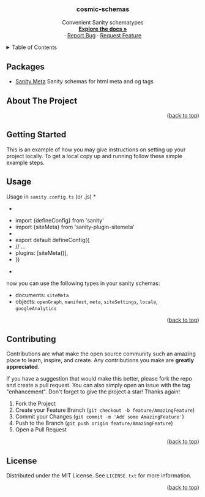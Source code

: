 <!-- # cosmic-schemas
Sanity schematypes for managing head/meta tags on your website
-->

<a name="readme-top"></a>

<!-- PROJECT SHIELDS -->
<!--
*** I'm using markdown "reference style" links for readability.
*** Reference links are enclosed in brackets [ ] instead of parentheses ( ).
*** See the bottom of this document for the declaration of the reference variables
*** for contributors-url, forks-url, etc. This is an optional, concise syntax you may use.
*** https://www.markdownguide.org/basic-syntax/#reference-style-links

[![Contributors][contributors-shield]][contributors-url]
[![Forks][forks-shield]][forks-url]
[![Stargazers][stars-shield]][stars-url]
[![Issues][issues-shield]][issues-url]
[![MIT License][license-shield]][license-url]
[![LinkedIn][linkedin-shield]][linkedin-url]
-->

<!-- PROJECT LOGO -->
<!-- <br /> -->
<div align="center">
  <!-- <a href="https://github.com/andrebclark/cosmic-schemas">
    <img src="images/logo.png" alt="Logo" width="80" height="80">
  </a> -->

<h3 align="center">cosmic-schemas</h3>

  <p align="center">
    Convenient Sanity schematypes
    <br />
    <a href="https://github.com/andrebclark/cosmic-schemas"><strong>Explore the docs »</strong></a>
    <br />
    <!-- <br /> -->
    <!-- <a href="https://github.com/andrebclark/cosmic-schemas">View Demo</a> -->
    ·
    <a href="https://github.com/andrebclark/cosmic-schemas/issues">Report Bug</a>
    ·
    <a href="https://github.com/andrebclark/cosmic-schemas/issues">Request Feature</a>
  </p>
</div>

<!-- TABLE OF CONTENTS -->
<details>
  <summary>Table of Contents</summary>
  <ol>
    <li>
      <a href="#about-the-project">About The Project</a>
      <ul>
        <li><a href="#built-with">Built With</a></li>
      </ul>
    </li>
    <li>
      <a href="#getting-started">Getting Started</a>
      <ul>
        <li><a href="#prerequisites">Prerequisites</a></li>
        <li><a href="#installation">Installation</a></li>
      </ul>
    </li>
    <li><a href="#usage">Usage</a></li>
    <li><a href="#roadmap">Roadmap</a></li>
    <li><a href="#contributing">Contributing</a></li>
    <li><a href="#license">License</a></li>
    <li><a href="#contact">Contact</a></li>
    <li><a href="#acknowledgments">Acknowledgments</a></li>
  </ol>
</details>

## Packages

- [Sanity Meta](https://github.com/andrebclark/cosmic-schemas) Sanity schemas for html meta and og tags

<!-- ABOUT THE PROJECT -->

## About The Project

<!-- [![Product Name Screen Shot][product-screenshot]](https://example.com) -->

<!-- Here's a blank template to get started: To avoid retyping too much info. Do a search and replace with your text editor for the following: `andrebclark`, `cosmic-schemas`, `twitter_handle`, `linkedin_username`, `email_client`, `email`, `project_title`, `project_description` -->

<p align="right">(<a href="#readme-top">back to top</a>)</p>

<!--
### Built With
<--
* [![Next][Next.js]][Next-url]
* [![React][React.js]][React-url]
* [![Vue][Vue.js]][Vue-url]
* [![Angular][Angular.io]][Angular-url]
* [![Svelte][Svelte.dev]][Svelte-url]
* [![Laravel][Laravel.com]][Laravel-url]
* [![Bootstrap][Bootstrap.com]][Bootstrap-url]
* [![JQuery][JQuery.com]][JQuery-url]

<p align="right">(<a href="#readme-top">back to top</a>)</p>
-->

<!-- GETTING STARTED -->

## Getting Started

This is an example of how you may give instructions on setting up your project locally.
To get a local copy up and running follow these simple example steps.

<!-- ### Prerequisites

This is an example of how to list things you need to use the software and how to install them.
* npm
  ```sh
  npm install npm@latest -g
  ``` -->

<!-- ### Installation

1. Get a free API Key at [https://example.com](https://example.com)
2. Clone the repo
   ```sh
   git clone https://github.com/andrebclark/cosmic-schemas.git
   ```
3. Install NPM packages
   ```sh
   npm install
   ```
4. Enter your API in `config.js`
   ```js
   const API_KEY = 'ENTER YOUR API';
   ```

<p align="right">(<a href="#readme-top">back to top</a>)</p> -->

<!-- USAGE EXAMPLES -->

## Usage

Usage in `sanity.config.ts` (or .js)
 *
 * ```ts
 * import {defineConfig} from 'sanity'
 * import {siteMeta} from 'sanity-plugin-sitemeta'
 *
 * export default defineConfig({
 *   // ...
 *   plugins: [siteMeta()],
 * })
 * ```

now you can use the following types in your sanity schemas:
- documents: `siteMeta`
- objects: `openGraph`, `manifest`, `meta`, `siteSettings`, `locale`, `googleAnalytics`


<p align="right">(<a href="#readme-top">back to top</a>)</p>

<!-- ROADMAP -->
<!-- ## Roadmap

- [ ] Feature 1
- [ ] Feature 2
- [ ] Feature 3
    - [ ] Nested Feature

See the [open issues](https://github.com/andrebclark/cosmic-schemas/issues) for a full list of proposed features (and known issues).

<p align="right">(<a href="#readme-top">back to top</a>)</p> -->

<!-- CONTRIBUTING -->

## Contributing

Contributions are what make the open source community such an amazing place to learn, inspire, and create. Any contributions you make are **greatly appreciated**.

If you have a suggestion that would make this better, please fork the repo and create a pull request. You can also simply open an issue with the tag "enhancement".
Don't forget to give the project a star! Thanks again!

1. Fork the Project
2. Create your Feature Branch (`git checkout -b feature/AmazingFeature`)
3. Commit your Changes (`git commit -m 'Add some AmazingFeature'`)
4. Push to the Branch (`git push origin feature/AmazingFeature`)
5. Open a Pull Request

<p align="right">(<a href="#readme-top">back to top</a>)</p>

<!-- LICENSE -->

## License

Distributed under the MIT License. See `LICENSE.txt` for more information.

<p align="right">(<a href="#readme-top">back to top</a>)</p>

<!-- CONTACT -->
<!-- ## Contact

Your Name - [@twitter_handle](https://twitter.com/twitter_handle) - email@email_client.com

Project Link: [https://github.com/andrebclark/cosmic-schemas](https://github.com/andrebclark/cosmic-schemas)

<p align="right">(<a href="#readme-top">back to top</a>)</p>
 -->

<!-- ACKNOWLEDGMENTS -->
<!--
## Acknowledgments

* []()
* []()
* []()

<p align="right">(<a href="#readme-top">back to top</a>)</p>
-->

<!-- MARKDOWN LINKS & IMAGES -->
<!-- https://www.markdownguide.org/basic-syntax/#reference-style-links -->

[contributors-shield]: https://img.shields.io/github/contributors/andrebclark/cosmic-schemas.svg?style=for-the-badge
[contributors-url]: https://github.com/andrebclark/cosmic-schemas/graphs/contributors
[forks-shield]: https://img.shields.io/github/forks/andrebclark/cosmic-schemas.svg?style=for-the-badge
[forks-url]: https://github.com/andrebclark/cosmic-schemas/network/members
[stars-shield]: https://img.shields.io/github/stars/andrebclark/cosmic-schemas.svg?style=for-the-badge
[stars-url]: https://github.com/andrebclark/cosmic-schemas/stargazers
[issues-shield]: https://img.shields.io/github/issues/andrebclark/cosmic-schemas.svg?style=for-the-badge
[issues-url]: https://github.com/andrebclark/cosmic-schemas/issues
[license-shield]: https://img.shields.io/github/license/andrebclark/cosmic-schemas.svg?style=for-the-badge
[license-url]: https://github.com/andrebclark/cosmic-schemas/blob/master/LICENSE.txt
[linkedin-shield]: https://img.shields.io/badge/-LinkedIn-black.svg?style=for-the-badge&logo=linkedin&colorB=555
[linkedin-url]: https://linkedin.com/in/linkedin_username
[product-screenshot]: images/screenshot.png
[Next.js]: https://img.shields.io/badge/next.js-000000?style=for-the-badge&logo=nextdotjs&logoColor=white
[Next-url]: https://nextjs.org/
[React.js]: https://img.shields.io/badge/React-20232A?style=for-the-badge&logo=react&logoColor=61DAFB
[React-url]: https://reactjs.org/
[Vue.js]: https://img.shields.io/badge/Vue.js-35495E?style=for-the-badge&logo=vuedotjs&logoColor=4FC08D
[Vue-url]: https://vuejs.org/
[Angular.io]: https://img.shields.io/badge/Angular-DD0031?style=for-the-badge&logo=angular&logoColor=white
[Angular-url]: https://angular.io/
[Svelte.dev]: https://img.shields.io/badge/Svelte-4A4A55?style=for-the-badge&logo=svelte&logoColor=FF3E00
[Svelte-url]: https://svelte.dev/
[Laravel.com]: https://img.shields.io/badge/Laravel-FF2D20?style=for-the-badge&logo=laravel&logoColor=white
[Laravel-url]: https://laravel.com
[Bootstrap.com]: https://img.shields.io/badge/Bootstrap-563D7C?style=for-the-badge&logo=bootstrap&logoColor=white
[Bootstrap-url]: https://getbootstrap.com
[JQuery.com]: https://img.shields.io/badge/jQuery-0769AD?style=for-the-badge&logo=jquery&logoColor=white
[JQuery-url]: https://jquery.com

